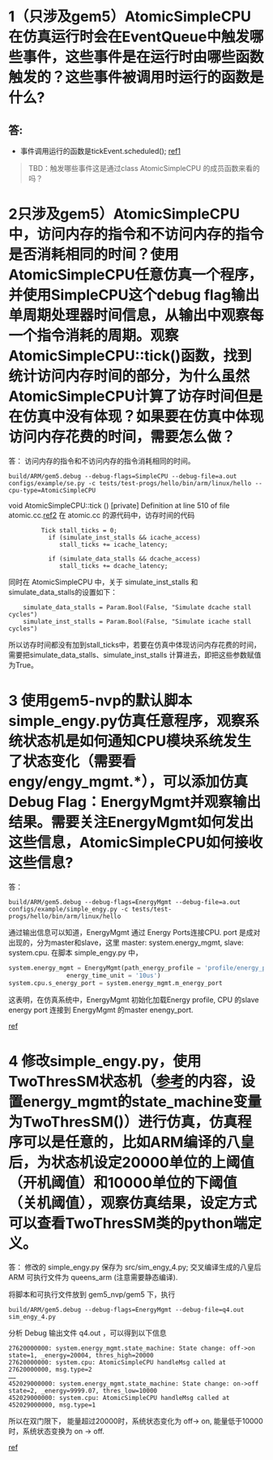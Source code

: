 # 1（只涉及gem5）AtomicSimpleCPU在仿真运行时会在EventQueue中触发哪些事件，这些事件是在运行时由哪些函数触发的？这些事件被调用时运行的函数是什么?
答:
- 
- 事件调用运行的函数是tickEvent.scheduled(); 
[ref1](http://www.gem5.org/docs/html/atomic_8cc_source.html)
> TBD：触发哪些事件这是通过class AtomicSimpleCPU 的成员函数来看的吗？

# 2只涉及gem5）AtomicSimpleCPU中，访问内存的指令和不访问内存的指令是否消耗相同的时间？使用AtomicSimpleCPU任意仿真一个程序，并使用SimpleCPU这个debug flag输出单周期处理器时间信息，从输出中观察每一个指令消耗的周期。观察AtomicSimpleCPU::tick()函数，找到统计访问内存时间的部分，为什么虽然AtomicSimpleCPU计算了访存时间但是在仿真中没有体现？如果要在仿真中体现访问内存花费的时间，需要怎么做？
答： 访问内存的指令和不访问内存的指令消耗相同的时间。

```
build/ARM/gem5.debug --debug-flags=SimpleCPU --debug-file=a.out configs/example/se.py -c tests/test-progs/hello/bin/arm/linux/hello --cpu-type=AtomicSimpleCPU

```
void AtomicSimpleCPU::tick	() 	[private] Definition at line 510 of file atomic.cc.[ref2](http://www.gem5.org/docs/html/atomic_8cc_source.html)
在 atomic.cc 的源代码中，访存时间的代码

```
         Tick stall_ticks = 0;
           if (simulate_inst_stalls && icache_access)
              stall_ticks += icache_latency;

           if (simulate_data_stalls && dcache_access)
              stall_ticks += dcache_latency;
```
同时在 AtomicSimpleCPU 中，关于 simulate_inst_stalls 和 simulate_data_stalls的设置如下：
```
    simulate_data_stalls = Param.Bool(False, "Simulate dcache stall cycles")
    simulate_inst_stalls = Param.Bool(False, "Simulate icache stall cycles")
```
所以访存时间都没有加到stall_ticks中，若要在仿真中体现访问内存花费的时间，需要把simulate_data_stalls、simulate_inst_stalls 计算进去，即把这些参数赋值为True。


# 3 使用gem5-nvp的默认脚本simple_engy.py仿真任意程序，观察系统状态机是如何通知CPU模块系统发生了状态变化（需要看engy/engy_mgmt.*），可以添加仿真Debug Flag：EnergyMgmt并观察输出结果。需要关注EnergyMgmt如何发出这些信息，AtomicSimpleCPU如何接收这些信息?
答：

```shell
build/ARM/gem5.debug --debug-flags=EnergyMgmt --debug-file=a.out configs/example/simple_engy.py -c tests/test-progs/hello/bin/arm/linux/hello 
```
通过输出信息可以知道，EnergyMgmt 通过 Energy Ports连接CPU. port 是成对出现的，分为master和slave，这里 master: system.energy_mgmt, slave: system.cpu.
在脚本 simple_engy.py 中，
``` python
system.energy_mgmt = EnergyMgmt(path_energy_profile = 'profile/energy_prof',
				energy_time_unit = '10us')
system.cpu.s_energy_port = system.energy_mgmt.m_energy_port

```
这表明，在仿真系统中，EnergyMgmt 初始化加载Energy profile, CPU 的slave energy port 连接到 EnergyMgmt 的master enengy_port.

[ref](https://github.com/zlfben/gem5/wiki/Concepts-and-Structure)

# 4 修改simple_engy.py，使用TwoThresSM状态机（[参考](https://github.com/zlfben/gem5/wiki/Concepts-and-Structure#Energy-Management-Module-State-Machine)的内容，设置energy_mgmt的state_machine变量为TwoThresSM()）进行仿真，仿真程序可以是任意的，比如ARM编译的八皇后，为状态机设定20000单位的上阈值（开机阈值）和10000单位的下阈值（关机阈值），观察仿真结果，设定方式可以查看TwoThresSM类的python端定义。

答： 修改的 simple_engy.py 保存为 src/sim_engy_4.py; 交叉编译生成的八皇后 ARM 可执行文件为 queens_arm (注意需要静态编译). 

将脚本和可执行文件放到 gem5_nvp/gem5 下，执行

```
build/ARM/gem5.debug --debug-flags=EnergyMgmt --debug-file=q4.out sim_engy_4.py
```
分析 Debug 输出文件 q4.out ，可以得到以下信息
```
27620000000: system.energy_mgmt.state_machine: State change: off->on state=1, _energy=20004, thres_high=20000
27620000000: system.cpu: AtomicSimpleCPU handleMsg called at 27620000000, msg.type=2
……
452029000000: system.energy_mgmt.state_machine: State change: on->off state=2, _energy=9999.07, thres_low=10000
452029000000: system.cpu: AtomicSimpleCPU handleMsg called at 452029000000, msg.type=1

```
所以在双门限下， 能量超过20000时，系统状态变化为 off-> on, 能量低于10000时，系统状态变换为 on -> off.

[ref](https://github.com/zlfben/gem5/wiki/Example-1)
